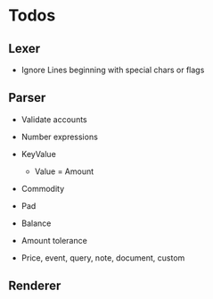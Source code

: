 # Todos

## Lexer

- Ignore Lines beginning with special chars or flags

## Parser

- Validate accounts
- Number expressions

- KeyValue
  - Value = Amount

- Commodity
- Pad
- Balance
- Amount tolerance

- Price, event, query, note, document, custom

## Renderer
